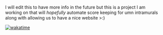 I will edit this to have more info in the future but this is a project I am working on that will *hopefully* automate score keeping for umn intramurals
along with allowing us to have a nice website >:)

[![wakatime](https://wakatime.com/badge/user/5e97ba1c-cbfa-4adb-984b-1c28f09eab92/project/018cd298-2f39-45b5-8169-23534d9c0e62.svg)](https://wakatime.com/badge/user/5e97ba1c-cbfa-4adb-984b-1c28f09eab92/project/018cd298-2f39-45b5-8169-23534d9c0e62)
